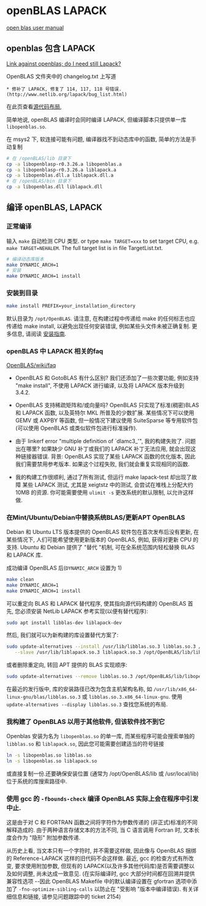 # openBLAS LAPACK

[open blas user manual](https://github.com/OpenMathLib/OpenBLAS/wiki/User-Manual)

## openblas 包含 LAPACK

[Link against openblas; do I need still Lapack?](https://stackoverflow.com/questions/32925267/link-against-openblas-do-i-need-still-lapack)

OpenBLAS 文件夹中的 changelog.txt 上写道

```log
* 修补了 LAPACK, 修复了 114, 117, 118 号错误.
(http://www.netlib.org/lapack/bug_list.html)
```

在此页查看[源代码布局](https://github.com/xianyi/OpenBLAS/wiki/Developer-manual),

简单地说, openBLAS 编译时会同时编译 LAPACK,
但编译脚本只提供单一库 `libopenblas.so`.

在 msys2 下, 软连接可能有问题, 编译器找不到动态库中的函数,
简单的方法是手动复制

```bash
# 在 /openBLAS/lib 目录下
cp -a libopenblasp-r0.3.26.a libopenblas.a
cp -a libopenblasp-r0.3.26.a liblapack.a
cp -a libopenblas.dll.a liblapack.dll.a
# 在 /openBLAS/bin 目录下
cp -a libopenblas.dll liblapack.dll
```

## 编译 openBLAS, LAPACK

### 正常编译

输入 `make` 自动检测 CPU 类型.
or type `make TARGET=xxx` to set target CPU,
e.g. `make TARGET=NEHALEM`.
The full target list is in file TargetList.txt.

```bash
# 编译动态库版本
make DYNAMIC_ARCH=1
# 安装
make DYNAMIC_ARCH=1 install
```

### 安装到目录

```bash
make install PREFIX=your_installation_directory
```

默认目录为 `/opt/OpenBLAS`.
请注意, 在构建过程中传递给 make 的任何标志也应传递给 make install,
以避免出现任何安装错误, 例如某些头文件未被正确复制.
更多信息, 请阅读 [安装指南](https://github.com/OpenMathLib/OpenBLAS/wiki/Installation-Guide).

### openBLAS 中 LAPACK 相关的faq

[OpenBLAS/wiki/faq](https://github.com/OpenMathLib/OpenBLAS/wiki/faq)

+ OpenBLAS 和 GotoBLAS 有什么区别?
我们还添加了一些次要功能, 例如支持 "make install",
不使用 LAPACK 进行编译, 以及将 LAPACK 版本升级到 3.4.2.

+ OpenBLAS 支持稀疏矩阵和/或向量吗?
OpenBLAS 只实现了标准(稠密)BLAS 和 LAPACK 函数, 以及英特尔 MKL 所普及的少数扩展.
某些情况下可以使用 GEMV 或 AXPBY 等函数, 但一般情况下建议使用 SuiteSparse 等专用软件包(可以使用 OpenBLAS 或类似软件包进行标准操作).

+ 由于 linkerf error "multiple definition of `dlamc3_'", 我的构建失败了.
问题出在哪里?
如果缺少 GNU 补丁或我们的 LAPACK 补丁无法应用, 就会出现这种链接器错误.
背景:  OpenBLAS 实现了某些 LAPACK 函数的优化版本, 因此我们需要禁用参考版本.
如果这个过程失败, 我们就会重复实现相同的函数.

+ 我的构建工作很顺利, 通过了所有测试, 但运行 make lapack-test 却出现了故障
某些 LAPACK 测试, 尤其是 xeigtstz 中的测试, 会尝试在堆栈上分配大约 10MB 的资源.
你可能需要使用 `ulimit -s` 更改系统的默认限制, 以允许这样做.

### 在Mint/Ubuntu/Debian中替换系统BLAS/更新APT OpenBLAS

Debian 和 Ubuntu LTS 版本提供的 OpenBLAS 软件包在首次发布后没有更新,
在某些情况下, 人们可能希望使用更新版本的 OpenBLAS, 例如, 获得对更新 CPU 的支持.
Ubuntu 和 Debian 提供了 "替代 "机制,
可在全系统范围内轻松替换 BLAS 和 LAPACK 库.

成功编译 OpenBLAS 后(`DYNAMIC_ARCH` 设置为 1)

```bash
make clean
make DYNAMIC_ARCH=1
make DYNAMIC_ARCH=1 install
```

可以重定向 BLAS 和 LAPACK 替代程序, 使其指向源代码构建的 OpenBLAS 首先,
您必须安装 NetLib LAPACK 参考实现(以便有替代程序):

```bash
sudo apt install libblas-dev liblapack-dev
```

然后, 我们就可以为新构建的库设置替代方案了:

```bash
sudo update-alternatives --install /usr/lib/libblas.so.3 libblas.so.3 /opt/OpenBLAS/lib/libopenblas.so.0 41 \
   --slave /usr/lib/liblapack.so.3 liblapack.so.3 /opt/OpenBLAS/lib/libopenblas.so.0
```

或者删除重定向, 转回 APT 提供的 BLAS 实现顺序:

```bash
sudo update-alternatives --remove libblas.so.3 /opt/OpenBLAS/lib/libopenblas.so.0
```

在最近的发行版中, 库的安装路径已改为包含主机架构名称,
如 `/usr/lib/x86_64-linux-gnu/blas/libblas.so.3` 或 `libblas.so.3.x86_64-linux-gnu`.
使用 `update-alternatives --display libblas.so.3` 查找您系统的布局.

### 我构建了 OpenBLAS 以用于其他软件, 但该软件找不到它

Openblas 安装为名为 `libopenblas.so` 的单一库,
而某些程序可能会搜索单独的 `libblas.so` 和 `liblapack.so`,
因此您可能需要创建适当的符号链接

```bash
ln -s libopenblas.so libblas.so
ln -s libopenblas.so liblapack.so
```

或直接复制一份.还要确保安装位置
(通常为 /opt/OpenBLAS/lib 或 /usr/local/lib)位于系统的库搜索路径中.

### 使用 gcc 的 `-fbounds-check` 编译 OpenBLAS 实际上会在程序中引发中止.

这是由于对 C 和 FORTRAN 函数之间将字符作为参数传递的
(非正式)标准的不同解释造成的.
由于两种语言存储文本的方法不同,
当 C 语言调用 Fortran 时, 文本长度会作为 "隐形" 附加参数传递.

从历史上看, 当文本只有一个字符时, 并不需要这样做,
因此像与 OpenBLAS 捆绑的 Reference-LAPACK 这样的旧代码不会这样做.
最近, gcc 的检查方式有所改变, 要求使用附加参数,
但现有的 LAPACK(以及许多其他代码库)是否需要调整以及如何调整, 尚未达成一致意见.
(在实际编译时, gcc 大部分时间都在回溯并提供兼容性选项
--因此 OpenBLAS Makefile 中的默认编译设置在 gfortran 选项中添加了
`-fno-optimize-sibling-calls` 以防止在 "受影响 "版本中编译错误).
有关详细信息和链接, 请参见问题跟踪中的 ticket 2154)
